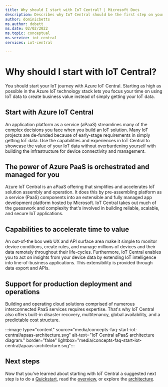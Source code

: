 ```yaml
---
title: Why should I start with IoT Central? | Microsoft Docs
description: Describes why IoT Central should be the first step on your IoT journey.
author: dominicbetts
ms.author: dobett
ms.date: 02/02/2022
ms.topic: conceptual
ms.service: iot-central
services: iot-central

---
```


# Why should I start with IoT Central?

You should start your IoT journey with Azure IoT Central. Starting as high as possible in the Azure IoT technology stack lets you focus your time on using IoT data to create business value instead of simply getting your IoT data.

## Start with Azure IoT Central

An application platform as a service (aPaaS) streamlines many of the complex decisions you face when you build an IoT solution. Many IoT projects are de-funded because of early-stage requirements in simply getting IoT data. Use the capabilities and experiences in IoT Central to showcase the value of your IoT data without overburdening yourself with building the infrastructure for device connectivity and management.

## The power of Azure PaaS is orchestrated and managed for you

Azure IoT Central is an aPaaS offering that simplifies and accelerates IoT solution assembly and operation. It does this by pre-assembling platform as a service (PaaS) components into an extensible and fully managed app development platform hosted by Microsoft. IoT Central takes out much of the guesswork and complexity that's involved in building reliable, scalable, and secure IoT applications.

## Capabilities to accelerate time to value

An out-of-the box web UX and API surface area make it simple to monitor device conditions, create rules, and manage millions of devices and their data remotely throughout their life-cycles. Furthermore, IoT Central enables you to act on insights from your device data by extending IoT intelligence into line-of-business applications. This extensibility is provided through data export and APIs.

## Support for production deployment and operations

Building and operating cloud solutions comprised of numerous interconnected PaaS services requires expertise. That's why IoT Central also offers built-in disaster recovery, multitenancy, global availability, and a predictable cost structure.

:::image type="content" source="media/concepts-faq-start-iot-central/apaas-architecture.svg" alt-text="IoT Central aPaaS architecture diagram." border="false" lightbox="media/concepts-faq-start-iot-central/apaas-architecture.svg":::

## Next steps

Now that you've learned about starting with IoT Central a suggested next step is to do a [Quickstart](quick-deploy-iot-central.md), read the [overview](overview-iot-central.md), or explore the [architecture](concepts-architecture.md).  
